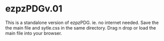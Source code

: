 # ezpzPDGv.01
This is a standalone version of ezpzPDG. ie. no internet needed. Save the  the main file and sytle.css in the same directory.  Drag n drop or load the main file into your browser.

